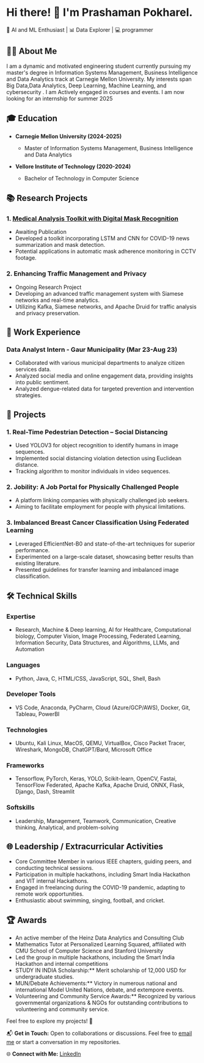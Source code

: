 # Hi there! 👋 I'm Prashaman Pokharel.

🧠 AI and ML Enthusiast | 📊 Data Explorer | 💻 programmer

## 👨‍💻 About Me

I am a dynamic and motivated engineering student currently pursuing my master's degree in Information Systems Management, Business Intelligence and Data Analytics  track at Carnegie Mellon University. My interests span Big Data,Data Analytics, Deep Learning, Machine Learning, and cybersecurity . I am Actively engaged in courses and events. I am now looking for an internship for summer 2025

## 🎓 Education

- **Carnegie Mellon University (2024-2025)**
  - Master of Information Systems Management, Business Intelligence and Data Analytics

- **Vellore Institute of Technology (2020-2024)**
  - Bachelor of Technology in Computer Science

## 📚 Research Projects

### 1. [Medical Analysis Toolkit with Digital Mask Recognition](Research-Paper-Link)
- Awaiting Publication
- Developed a toolkit incorporating LSTM and CNN for COVID-19 news summarization and mask detection.
- Potential applications in automatic mask adherence monitoring in CCTV footage.

### 2. Enhancing Traffic Management and Privacy
- Ongoing Research Project
- Developing an advanced traffic management system with Siamese networks and real-time analytics.
- Utilizing Kafka, Siamese networks, and Apache Druid for traffic analysis and privacy preservation.

## 💼 Work Experience

### Data Analyst Intern - Gaur Municipality (Mar 23-Aug 23)
- Collaborated with various municipal departments to analyze citizen services data.
- Analyzed social media and online engagement data, providing insights into public sentiment.
- Analyzed dengue-related data for targeted prevention and intervention strategies.

## 🚀 Projects

### 1. Real-Time Pedestrian Detection – Social Distancing
- Used YOLOV3 for object recognition to identify humans in image sequences.
- Implemented social distancing violation detection using Euclidean distance.
- Tracking algorithm to monitor individuals in video sequences.

### 2. Jobility: A Job Portal for Physically Challenged People
- A platform linking companies with physically challenged job seekers.
- Aiming to facilitate employment for people with physical limitations.

### 3. Imbalanced Breast Cancer Classification Using Federated Learning
- Leveraged EfficientNet-B0 and state-of-the-art techniques for superior performance.
- Experimented on a large-scale dataset, showcasing better results than existing literature.
- Presented guidelines for transfer learning and imbalanced image classification.

## 🛠️ Technical Skills

### Expertise
- Research, Machine & Deep learning, AI for Healthcare, Computational biology, Computer Vision, Image Processing, Federated Learning, Information Security, Data Structures, and Algorithms, LLMs, and Automation

### Languages
- Python, Java, C, HTML/CSS, JavaScript, SQL, Shell, Bash

### Developer Tools
- VS Code, Anaconda, PyCharm, Cloud (Azure/GCP/AWS), Docker, Git, Tableau, PowerBI

### Technologies
- Ubuntu, Kali Linux, MacOS, QEMU, VirtualBox, Cisco Packet Tracer, Wireshark, MongoDB, ChatGPT/Bard, Microsoft Office

### Frameworks
- Tensorflow, PyTorch, Keras, YOLO, Scikit-learn, OpenCV, Fastai, TensorFlow Federated, Apache Kafka, Apache Druid, ONNX, Flask, Django, Dash, Streamlit

### Softskills
- Leadership, Management, Teamwork, Communication, Creative thinking, Analytical, and problem-solving

## 🌐 Leadership / Extracurricular Activities

- Core Committee Member in various IEEE chapters, guiding peers, and conducting technical sessions.
- Participation in multiple hackathons, including Smart India Hackathon and VIT internal Hackathons.
- Engaged in freelancing during the COVID-19 pandemic, adapting to remote work opportunities.
- Enthusiastic about swimming, singing, football, and cricket.

## 🏆 Awards

- An active member of the Heinz Data Analytics and Consulting Club
- Mathematics Tutor at Personalized Learning Squared, affiliated with CMU School of Computer Science and Stanford University
- Led the group in multiple hackathons, including the Smart India Hackathon and internal competitions 
- STUDY IN INDIA Scholarship:** Merit scholarship of 12,000 USD for undergraduate studies.
- MUN/Debate Achievements:** Victory in numerous national and international Model United Nations, debate, and extempore events.
- Volunteering and Community Service Awards:** Recognized by various governmental organizations & NGOs for outstanding contributions to volunteering and community service.

Feel free to explore my projects! 🚀




📬 **Get in Touch:** Open to collaborations or discussions. Feel free to [email me](mailto:ppokhare@andrew.cmu.edu) or start a conversation in my repositories.

🌐 **Connect with Me:** [LinkedIn](https://www.linkedin.com/in/prashamanpok)





